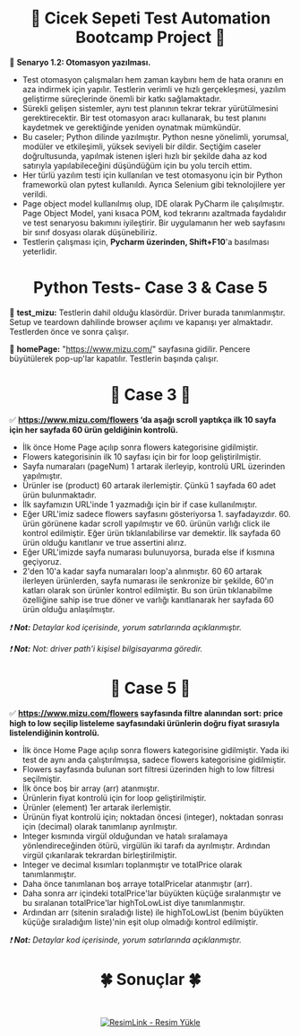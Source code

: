 <div align ="center">    
    
# :hibiscus: Cicek Sepeti Test Automation Bootcamp Project :hibiscus: 

</div>

:pushpin: **Senaryo 1.2: Otomasyon yazılması.**

- Test otomasyon çalışmaları hem zaman kaybını hem de hata oranını en aza indirmek için yapılır. Testlerin verimli ve hızlı gerçekleşmesi, yazılım geliştirme süreçlerinde önemli bir katkı sağlamaktadır.
- Sürekli gelişen sistemler, aynı test planının tekrar tekrar yürütülmesini gerektirecektir. Bir test otomasyon aracı kullanarak, bu test planını kaydetmek ve gerektiğinde yeniden oynatmak mümkündür.
- Bu caseler; Python dilinde yazılmıştır. Python nesne yönelimli, yorumsal, modüler ve etkileşimli, yüksek seviyeli bir dildir.
Seçtiğim caseler doğrultusunda, yapılmak istenen işleri hızlı bir şekilde daha az kod satırıyla yapılabileceğini düşündüğüm için bu yolu tercih ettim.
- Her türlü yazılım testi için kullanılan ve test otomasyonu için bir Python frameworkü olan pytest kullanıldı. Ayrıca Selenium gibi teknolojilere yer verildi.
- Page object model kullanılmış olup, IDE olarak PyCharm ile çalışılmıştır. Page Object Model, yani kısaca POM, kod tekrarını azaltmada faydalıdır ve test senaryosu bakımını iyileştirir. Bir uygulamanın her web sayfasını bir sınıf dosyası olarak düşünebiliriz.
- Testlerin çalışması için, **Pycharm üzerinden, Shift+F10**'a basılması yeterlidir.
&nbsp;

<div align ="center">
  
# Python Tests- Case 3 & Case 5 
</div align ="center">

:fish_cake: **test_mizu:** Testlerin dahil olduğu klasördür. Driver burada tanımlanmıştır. Setup ve teardown dahilinde browser açılımı ve kapanışı yer almaktadır. Testlerden önce ve sonra çalışır. 
&nbsp;

:fish_cake: **homePage:** "https://www.mizu.com/" sayfasına gidilir. Pencere büyütülerek pop-up'lar kapatılır. Testlerin başında çalışır.
&nbsp;

<div align ="center">
  
# :dart: Case 3 :dart:
</div align ="center">

:white_check_mark: **https://www.mizu.com/flowers ‘da aşağı scroll yaptıkça ilk 10 sayfa için her sayfada 60 ürün geldiğinin kontrolü.**
&nbsp;

- İlk önce Home Page açılıp sonra flowers kategorisine gidilmiştir.
- Flowers kategorisinin ilk 10 sayfası için bir for loop geliştirilmiştir.
- Sayfa numaraları (pageNum) 1 artarak ilerleyip, kontrolü URL üzerinden yapılmıştır.
- Ürünler ise (product) 60 artarak ilerlemiştir. Çünkü 1 sayfada 60 adet ürün bulunmaktadır.
- İlk sayfamızın URL'inde 1 yazmadığı için bir if case kullanılmıştır.
- Eğer URL'imiz sadece flowers sayfasını gösteriyorsa 1. sayfadayızdır. 60. ürün görünene kadar scroll yapılmıştır ve 60. ürünün varlığı click ile kontrol edilmiştir. Eğer ürün tıklanılabilirse var demektir. İlk sayfada 60 ürün olduğu kanıtlanır ve true assertini alırız. 
- Eğer URL'imizde sayfa numarası bulunuyorsa, burada else if kısmına geçiyoruz.
- 2'den 10'a kadar sayfa numaraları loop'a alınmıştır. 60 60 artarak ilerleyen ürünlerden, sayfa numarası ile senkronize bir şekilde, 60'ın katları olarak son ürünler kontrol edilmiştir. Bu son ürün tıklanabilme özelliğine sahip ise true döner ve varlığı kanıtlanarak her sayfada 60 ürün olduğu anlaşılmıştır.
&nbsp;

*:exclamation: **Not:** Detaylar kod içerisinde, yorum satırlarında açıklanmıştır.*
&nbsp;

*:exclamation: **Not:** Not: driver path'i kişisel bilgisayarıma göredir.*
&nbsp;

<div align ="center">
  
# :dart: Case 5 :dart:
</div align ="center">

:white_check_mark: **https://www.mizu.com/flowers sayfasında filtre alanından sort: price high to low seçilip listeleme sayfasındaki ürünlerin doğru fiyat sırasıyla listelendiğinin kontrolü.**
&nbsp;

- İlk önce Home Page açılıp sonra flowers kategorisine gidilmiştir. Yada iki test de aynı anda çalıştırılmışsa, sadece flowers kategorisine gidilmiştir.
- Flowers sayfasında bulunan sort filtresi üzerinden high to low filtresi seçilmiştir.
- İlk önce boş bir array (arr) atanmıştır.
- Ürünlerin fiyat kontrolü için for loop geliştirilmiştir.
- Ürünler (element) 1er artarak ilerlemiştir.
- Ürünün fiyat kontrolü için; noktadan öncesi (integer), noktadan sonrası için (decimal) olarak tanımlanıp ayrılmıştır.
- Integer kısmında virgül olduğundan ve hatalı sıralamaya yönlendireceğinden ötürü, virgülün iki tarafı da ayrılmıştır. Ardından virgül çıkarılarak tekrardan birleştirilmiştir.
- Integer ve decimal kısımları toplanmıştır ve totalPrice olarak tanımlanmıştır.
- Daha önce tanımlanan boş arraye totalPricelar atanmıştır (arr).
- Daha sonra arr içindeki totalPrice'lar büyükten küçüğe sıralanmıştır ve bu sıralanan totalPrice'lar highToLowList diye tanımlanmıştır.
- Ardından arr (sitenin sıraladığı liste) ile highToLowList (benim büyükten küçüğe sıraladığım liste)'nin eşit olup olmadığı kontrol edilmiştir.
&nbsp;

*:exclamation: **Not:** Detaylar kod içerisinde, yorum satırlarında açıklanmıştır.*
&nbsp;

<div align ="center">
  
  # :four_leaf_clover: Sonuçlar :four_leaf_clover:
  &nbsp;
  
<a href="https://resimlink.com/wK6XO" title="ResimLink - Resim Yükle"><img src="https://r.resimlink.com/wK6XO.jpg" title="ResimLink - Resim Yükle" alt="ResimLink - Resim Yükle"></a>
</div align ="center">

